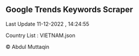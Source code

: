 

## Google Trends Keywords Scraper 
 
Last Update 11-12-2022 , 14:24:55

Country List :
VIETNAM.json



© Abdul Muttaqin 
